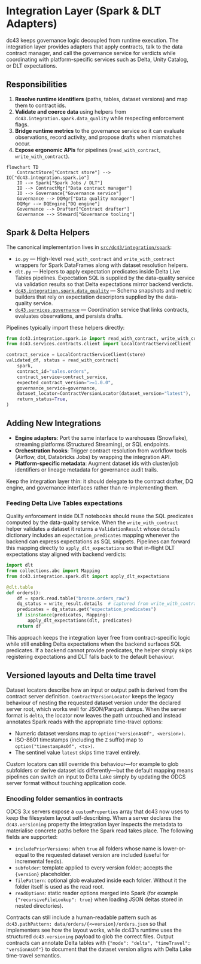 # Integration Layer (Spark & DLT Adapters)

dc43 keeps governance logic decoupled from runtime execution. The integration layer provides adapters that apply contracts, talk to the data contract manager, and call the governance service for verdicts while coordinating with platform-specific services such as Delta, Unity Catalog, or DLT expectations.

## Responsibilities

1. **Resolve runtime identifiers** (paths, tables, dataset versions) and map them to contract ids.
2. **Validate and coerce data** using helpers from `dc43.integration.spark.data_quality` while respecting enforcement flags.
3. **Bridge runtime metrics** to the governance service so it can evaluate observations, record activity, and propose drafts when mismatches occur.
4. **Expose ergonomic APIs** for pipelines (`read_with_contract`, `write_with_contract`).

```mermaid
flowchart TD
    ContractStore["Contract store"] --> IO["dc43.integration.spark.io"]
    IO --> Spark["Spark Jobs / DLT"]
    IO --> ContractMgr["Data contract manager"]
    IO --> Governance["Governance service"]
    Governance --> DQMgr["Data quality manager"]
    DQMgr --> DQEngine["DQ engine"]
    Governance --> Drafter["Contract drafter"]
    Governance --> Steward["Governance tooling"]
```

## Spark & Delta Helpers

The canonical implementation lives in [`src/dc43/integration/spark`](../../src/dc43/integration/spark):

* `io.py` — High-level `read_with_contract` and `write_with_contract` wrappers for Spark DataFrames along with dataset resolution helpers.
* `dlt.py` — Helpers to apply expectation predicates inside Delta Live Tables pipelines. Expectation SQL is supplied by the
  data-quality service via validation results so that Delta expectations mirror backend verdicts.
* [`dc43.integration.spark.data_quality`](../../src/dc43/integration/spark/data_quality.py) — Schema snapshots and metric builders that rely on expectation descriptors supplied by the data-quality service.
* [`dc43.services.governance`](../../src/dc43/services/governance) — Coordination service that links contracts, evaluates observations, and persists drafts.

Pipelines typically import these helpers directly:

```python
from dc43.integration.spark.io import read_with_contract, write_with_contract, ContractVersionLocator
from dc43.services.contracts.client import LocalContractServiceClient

contract_service = LocalContractServiceClient(store)
validated_df, status = read_with_contract(
    spark,
    contract_id="sales.orders",
    contract_service=contract_service,
    expected_contract_version=">=1.0.0",
    governance_service=governance,
    dataset_locator=ContractVersionLocator(dataset_version="latest"),
    return_status=True,
)
```

## Adding New Integrations

* **Engine adapters**: Port the same interface to warehouses (Snowflake), streaming platforms (Structured Streaming), or SQL endpoints.
* **Orchestration hooks**: Trigger contract resolution from workflow tools (Airflow, dbt, Databricks Jobs) by wrapping the integration API.
* **Platform-specific metadata**: Augment dataset ids with cluster/job identifiers or lineage metadata for governance audit trails.

Keep the integration layer thin: it should delegate to the contract drafter, DQ engine, and governance interfaces rather than re-implementing them.

### Feeding Delta Live Tables expectations

Quality enforcement inside DLT notebooks should reuse the SQL predicates computed by the data-quality service. When the
`write_with_contract` helper validates a dataset it returns a `ValidationResult` whose `details` dictionary includes an
`expectation_predicates` mapping whenever the backend can express expectations as SQL snippets. Pipelines can forward
this mapping directly to `apply_dlt_expectations` so that in-flight DLT expectations stay aligned with backend verdicts:

```python
import dlt
from collections.abc import Mapping
from dc43.integration.spark.dlt import apply_dlt_expectations

@dlt.table
def orders():
    df = spark.read.table("bronze.orders_raw")
    dq_status = write_result.details  # captured from write_with_contract(...)
    predicates = dq_status.get("expectation_predicates")
    if isinstance(predicates, Mapping):
        apply_dlt_expectations(dlt, predicates)
    return df
```

This approach keeps the integration layer free from contract-specific logic while still enabling Delta expectations when
the backend surfaces SQL predicates. If a backend cannot provide predicates, the helper simply skips registering
expectations and DLT falls back to the default behaviour.

## Versioned layouts and Delta time travel

Dataset locators describe how an input or output path is derived from the contract
server definition. `ContractVersionLocator` keeps the legacy behaviour of nesting
the requested dataset version under the declared server root, which works well for
JSON/Parquet dumps. When the server format is `delta`, the locator now leaves the
path untouched and instead annotates Spark reads with the appropriate time-travel
options:

* Numeric dataset versions map to `option("versionAsOf", <version>)`.
* ISO-8601 timestamps (including the `Z` suffix) map to `option("timestampAsOf", <ts>)`.
* The sentinel value `latest` skips time travel entirely.

Custom locators can still override this behaviour—for example to glob subfolders
or derive dataset ids differently—but the default mapping means pipelines can
switch an input to Delta Lake simply by updating the ODCS server format without
touching application code.

### Encoding folder semantics in contracts

ODCS 3.x servers expose a `customProperties` array that dc43 now uses to keep the
filesystem layout self-describing.  When a server declares the
`dc43.versioning` property the integration layer inspects the metadata to
materialise concrete paths before the Spark read takes place.  The following
fields are supported:

* `includePriorVersions`: when `true` all folders whose name is lower-or-equal to
  the requested dataset version are included (useful for incremental feeds).
* `subfolder`: template applied to every version folder; accepts the
  `{version}` placeholder.
* `filePattern`: optional glob evaluated inside each folder.  Without it the
  folder itself is used as the read root.
* `readOptions`: static reader options merged into Spark (for example
  `{"recursiveFileLookup": true}` when loading JSON deltas stored in nested
  directories).

Contracts can still include a human-readable pattern such as
`dc43.pathPattern: data/orders/{<=version}/orders.json` so that implementers see
how the layout works, while dc43's runtime uses the structured `dc43.versioning`
payload to glob the correct files.  Output contracts can annotate Delta tables
with `{"mode": "delta", "timeTravel": "versionAsOf"}` to document that the
dataset version aligns with Delta Lake time-travel semantics.
